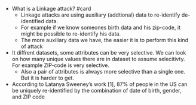 - What is a Linkage attack? #card
	- Linkage attacks are using auxiliary (addtional) data to re-identify de-identified data.
	- For example if we know someones birth data and his zip-code, it might be possible to re-identify his data.
	- The more auxiliary data we have, the easier it is to perform this kind of attack
- It diffrent datasets, some attributes can be very selective. We can look on how many unique values there are in dataset to assume selecitivty. For example ZIP-code is very selective.
	- Also a pair of attributes is always more selective than a single one. But it is harder to get.
- According to Latanya Sweeney’s work [1], 87% of people in the
  US can be uniquely re-identified by the combination of date of birth, gender, and ZIP code